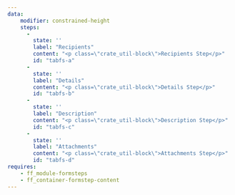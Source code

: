 ```yaml
---
data:
    modifier: constrained-height
    steps: 
      -
        state: ''
        label: "Recipients"
        content: "<p class=\"crate_util-block\">Recipients Step</p>"
        id: "tabfs-a"
      -
        state: ''
        label: "Details"
        content: "<p class=\"crate_util-block\">Details Step</p>"
        id: "tabfs-b"
      -
        state: ''
        label: "Description"
        content: "<p class=\"crate_util-block\">Description Step</p>"
        id: "tabfs-c"
      -
        state: ''
        label: "Attachments"
        content: "<p class=\"crate_util-block\">Attachments Step</p>"
        id: "tabfs-d"
requires:   
    - ff_module-formsteps
    - ff_container-formstep-content
---
```

